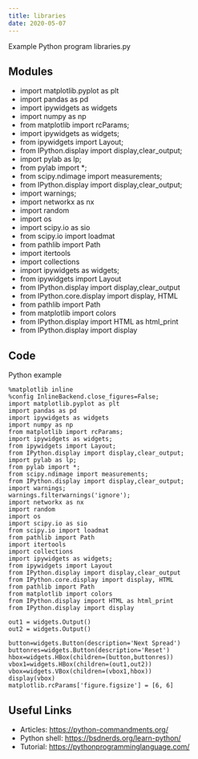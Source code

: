 ```yaml
---
title: libraries
date: 2020-05-07
---
```

Example Python program libraries.py

## Modules

* import matplotlib.pyplot as plt
* import pandas as pd
* import ipywidgets as widgets
* import numpy as np
* from matplotlib import rcParams;
* import ipywidgets as widgets;
* from ipywidgets import Layout;
* from IPython.display import display,clear_output;
* import pylab as lp;
* from pylab import *;
* from scipy.ndimage import measurements;
* from IPython.display import display,clear_output;
* import warnings;
* import networkx as nx
* import random
* import os
* import scipy.io as sio
* from scipy.io import loadmat
* from pathlib import Path
* import itertools
* import collections
* import ipywidgets as widgets;
* from ipywidgets import Layout
* from IPython.display import display,clear_output
* from IPython.core.display import display, HTML
* from pathlib import Path
* from matplotlib import colors
* from IPython.display import HTML as html_print
* from IPython.display import display

## Code

Python example

    %matplotlib inline
    %config InlineBackend.close_figures=False;
    import matplotlib.pyplot as plt
    import pandas as pd
    import ipywidgets as widgets
    import numpy as np
    from matplotlib import rcParams;
    import ipywidgets as widgets;
    from ipywidgets import Layout;
    from IPython.display import display,clear_output;
    import pylab as lp;
    from pylab import *;
    from scipy.ndimage import measurements;
    from IPython.display import display,clear_output;
    import warnings;
    warnings.filterwarnings('ignore');
    import networkx as nx
    import random
    import os
    import scipy.io as sio
    from scipy.io import loadmat
    from pathlib import Path
    import itertools
    import collections
    import ipywidgets as widgets;
    from ipywidgets import Layout
    from IPython.display import display,clear_output
    from IPython.core.display import display, HTML
    from pathlib import Path
    from matplotlib import colors
    from IPython.display import HTML as html_print
    from IPython.display import display
    
    out1 = widgets.Output()
    out2 = widgets.Output()
    
    button=widgets.Button(description='Next Spread')
    buttonres=widgets.Button(description='Reset')
    hbox=widgets.HBox(children=(button,buttonres))
    vbox1=widgets.HBox(children=(out1,out2))
    vbox=widgets.VBox(children=(vbox1,hbox))
    display(vbox)
    matplotlib.rcParams['figure.figsize'] = [6, 6]

## Useful Links

- Articles: https://python-commandments.org/
- Python shell: https://bsdnerds.org/learn-python/
- Tutorial: https://pythonprogramminglanguage.com/
